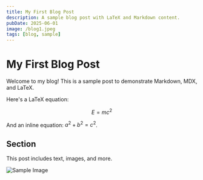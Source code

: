 ```yaml
---
title: My First Blog Post
description: A sample blog post with LaTeX and Markdown content.
pubDate: 2025-06-01
image: /blog1.jpeg
tags: [blog, sample]
---
```


# My First Blog Post

Welcome to my blog! This is a sample post to demonstrate Markdown, MDX, and LaTeX.

Here's a LaTeX equation:

$$
E = mc^2
$$

And an inline equation:  $a^2 + b^2 = c^2$.

## Section

This post includes text, images, and more.

![Sample Image](/images/sample-blog-image.jpg)